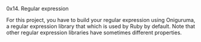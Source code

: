 0x14. Regular expression

For this project, you have to build your regular expression using Oniguruma, a regular expression library that which is used by Ruby by default. Note that other regular expression libraries have sometimes different properties.